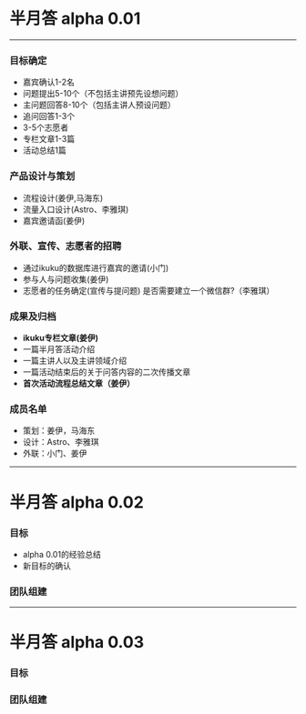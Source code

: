 # 半月答 alpha 0.01  

-----


### 目标确定      

* 嘉宾确认1-2名
* 问题提出5-10个（不包括主讲预先设想问题）  
* 主问题回答8-10个（包括主讲人预设问题）
* 追问回答1-3个
* 3-5个志愿者   
* 专栏文章1-3篇
* 活动总结1篇

### 产品设计与策划

* 流程设计(姜伊,马海东)   
* 流量入口设计(Astro、李雅琪)  
* 嘉宾邀请函(姜伊)   


### 外联、宣传、志愿者的招聘  

* 通过ikuku的数据库进行嘉宾的邀请(小门)  
* 参与人与问题收集(姜伊)  
* 志愿者的任务确定(宣传与提问题) 是否需要建立一个微信群?（李雅琪）


### 成果及归档  

* **ikuku专栏文章(姜伊)**
* 一篇半月答活动介绍
* 一篇主讲人以及主讲领域介绍
* 一篇活动结束后的关于问答内容的二次传播文章
* **首次活动流程总结文章（姜伊）**



### 成员名单

* 策划：姜伊，马海东  
* 设计：Astro、李雅琪
* 外联：小门、姜伊  


-----


# 半月答 alpha 0.02  


### 目标  

* alpha 0.01的经验总结   
* 新目标的确认  

### 团队组建   



-----


# 半月答 alpha 0.03  


### 目标   

### 团队组建  